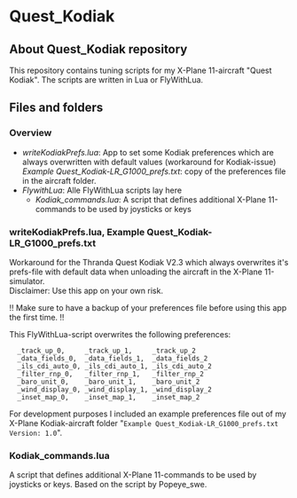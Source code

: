 # Quest_Kodiak

## About Quest_Kodiak repository

This repository contains tuning scripts for my X-Plane 11-aircraft "Quest Kodiak". The scripts are written in Lua or FlyWithLua. 


## Files and folders

### Overview
* *writeKodiakPrefs.lua*: App to set some Kodiak preferences which are always overwritten with default values (workaround for Kodiak-issue)
*Example Quest_Kodiak-LR_G1000_prefs.txt*: copy of the preferences file in the aircraft folder.
* *FlywithLua*: Alle FlyWithLua scripts lay here
  * *Kodiak_commands.lua*: A script that defines additional X-Plane 11-commands to be used by joysticks or keys

### writeKodiakPrefs.lua, Example Quest_Kodiak-LR_G1000_prefs.txt

Workaround for the Thranda Quest Kodiak V2.3 which always overwrites it's prefs-file with
default data when unloading the aircraft in the X-Plane 11-simulator.  
Disclaimer: Use this app on your own risk.

!! Make sure to have a backup of your preferences file before using this app the first time. !!

This FlyWithLua-script overwrites the following preferences:
```
  _track_up_0,     _track_up_1,     _track_up_2
  _data_fields_0,  _data_fields_1,  _data_fields_2
  _ils_cdi_auto_0, _ils_cdi_auto_1, _ils_cdi_auto_2
  _filter_rnp_0,   _filter_rnp_1,   _filter_rnp_2
  _baro_unit_0,    _baro_unit_1,    _baro_unit_2
  _wind_display_0, _wind_display_1, _wind_display_2
  _inset_map_0,    _inset_map_1,    _inset_map_2
```
For development purposes I included an example preferences file out of my X-Plane Kodiak-aircraft folder "`Example Quest_Kodiak-LR_G1000_prefs.txt
Version: 1.0`".

### Kodiak_commands.lua

A script that defines additional X-Plane 11-commands to be used by joysticks or keys. Based on the script by Popeye_swe.
